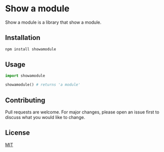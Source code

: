 # Show a module

Show a module is a library that show a module.

## Installation

```bash
npm install showamodule
```

## Usage

```python
import showamodule

showamodule() # returns 'a module'
```

## Contributing
Pull requests are welcome. For major changes, please open an issue first to discuss what you would like to change.

## License
[MIT](https://choosealicense.com/licenses/mit/)